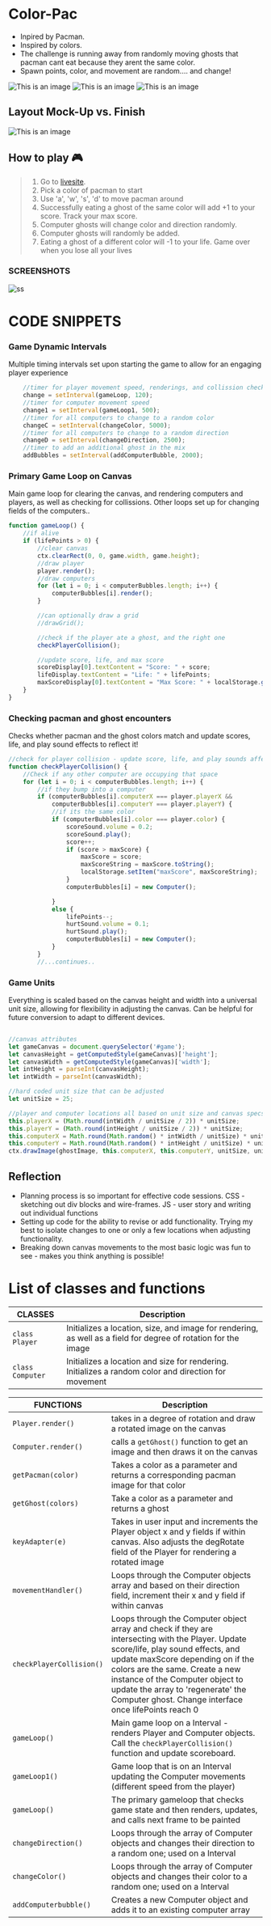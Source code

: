 # Color-Pac

- Inpired by Pacman.
- Inspired by colors.
- The challenge is running away from randomly moving ghosts that pacman cant eat because they arent the same color.
- Spawn points, color, and movement are random.... and change!


![This is an image](./pac-images/blue-pacman.png)
![This is an image](./pac-images/pink-pacman.png)
![This is an image](./pac-images/green-pacman.png)



## Layout Mock-Up vs. Finish
![This is an image](./doc/wire-frame-vs-finish.png)





## How to play 🎮

> 1.  Go to [livesite](https://ruvvet.github.io).
> 2.  Pick a color of pacman to start 
> 3.  Use 'a', 'w', 's', 'd' to move pacman around
> 4.  Successfully eating a ghost of the same color will add +1 to your score. Track your max score.
> 5.  Computer ghosts will change color and direction randomly.
> 6.  Computer ghosts will randomly be added.
> 7.  Eating a ghost of a different color will -1 to your life. Game over when you lose all your lives





### SCREENSHOTS

![ss](./doc/color-pac.gif)



# CODE SNIPPETS

### Game Dynamic Intervals 

Multiple timing intervals set upon starting the game to allow for an engaging player experience

```javascript
    //timer for player movement speed, renderings, and collission checks
    change = setInterval(gameLoop, 120);
    //timer for computer movement speed
    change1 = setInterval(gameLoop1, 500);
    //timer for all computers to change to a random color
    changeC = setInterval(changeColor, 5000);
    //timer for all computers to change to a random direction
    changeD = setInterval(changeDirection, 2500);
    //timer to add an additional ghost in the mix   
    addBubbles = setInterval(addComputerBubble, 2000);
```


### Primary Game Loop on Canvas 

Main game loop for clearing the canvas, and rendering computers and players, as well as checking for collissions. 
Other loops set up for changing fields of the computers..

```javascript
function gameLoop() {
    //if alive
    if (lifePoints > 0) {
        //clear canvas
        ctx.clearRect(0, 0, game.width, game.height);
        //draw player
        player.render();
        //draw computers
        for (let i = 0; i < computerBubbles.length; i++) {
            computerBubbles[i].render();
        }

        //can optionally draw a grid
        //drawGrid();

        //check if the player ate a ghost, and the right one
        checkPlayerCollision();

        //update score, life, and max score
        scoreDisplay[0].textContent = "Score: " + score;
        lifeDisplay.textContent = "Life: " + lifePoints;
        maxScoreDisplay[0].textContent = "Max Score: " + localStorage.getItem('maxScore');
    }
}
```

### Checking pacman and ghost encounters

Checks whether pacman and the ghost colors match and update scores, life, and play sound effects to reflect it!

```javascript
//check for player collision - update score, life, and play sounds affect based on same color ghost as pacman or not
function checkPlayerCollision() {
    //Check if any other computer are occupying that space
    for (let i = 0; i < computerBubbles.length; i++) {
        //if they bump into a computer
        if (computerBubbles[i].computerX === player.playerX &&
            computerBubbles[i].computerY === player.playerY) {
            //if its the same color
            if (computerBubbles[i].color === player.color) {
                scoreSound.volume = 0.2;
                scoreSound.play();
                score++;
                if (score > maxScore) {
                    maxScore = score;
                    maxScoreString = maxScore.toString();
                    localStorage.setItem("maxScore", maxScoreString);
                }
                computerBubbles[i] = new Computer();

            }
            else {
                lifePoints--;
                hurtSound.volume = 0.1;
                hurtSound.play();
                computerBubbles[i] = new Computer();
            }
        }
        //...continues..
```

### Game Units

Everything is scaled based on the canvas height and width into a universal unit size, allowing for flexibility in adjusting the canvas. Can be helpful for future conversion to adapt to different devices.

```javascript

//canvas attributes
let gameCanvas = document.querySelector('#game');
let canvasHeight = getComputedStyle(gameCanvas)['height'];
let canvasWidth = getComputedStyle(gameCanvas)['width'];
let intHeight = parseInt(canvasHeight);
let intWidth = parseInt(canvasWidth);

//hard coded unit size that can be adjusted
let unitSize = 25;

//player and computer locations all based on unit size and canvas specs
this.playerX = (Math.round(intWidth / unitSize / 2)) * unitSize;
this.playerY = (Math.round(intHeight / unitSize / 2)) * unitSize;
this.computerX = Math.round(Math.random() * intWidth / unitSize) * unitSize;
this.computerY = Math.round(Math.random() * intHeight / unitSize) * unitSize;
ctx.drawImage(ghostImage, this.computerX, this.computerY, unitSize, unitSize)

```


## Reflection
- Planning process is so important for effective code sessions. CSS - sketching out div blocks and wire-frames. JS - user story and writing out individual functions 
- Setting up code for the ability to revise or add functionality. Trying my best to isolate changes to one or only a few locations when adjusting functionality. 
- Breaking down canvas movements to the most basic logic was fun to see - makes you think anything is possible!


# List of classes and functions
| **CLASSES**                                | **Description**                                                      |
| ------------------------------------------ | -------------------------------------------------------------------- |
| `class Player`                            | Initializes a location, size, and image for rendering, as well as a field for degree of rotation for the image|
| `class Computer`                      | Initializes a location and size for rendering. Initializes a random color and direction for movement                           |

| **FUNCTIONS**                                                         | **Description**                                                                                                              |
| --------------------------------------------------------------------- | ---------------------------------------------------------------------------------------------------------------------------- |
| `Player.render()`                                                              | takes in a degree of rotation and draw a rotated image on the canvas                              |
| `Computer.render()`             | calls a           `getGhost()` function to get an image and then draws it on the canvas                      |
| `getPacman(color)`                                                            | Takes a color as a parameter and returns a corresponding pacman image for that color             |
| `getGhost(colors)`                                                       | Take a color as a parameter and returns a ghost            |
| `keyAdapter(e)`                                                    | Takes in user input and increments the Player object x and y fields if within canvas. Also adjusts the degRotate field of the Player for rendering a rotated image                                 |
| `movementHandler()`                                                | Loops through the Computer objects array and based on their direction field, increment their x and y field if within canvas                      |
| `checkPlayerCollision()` | Loops through the Computer object array and check if they are intersecting with the Player. Update score/life, play sound effects, and update maxScore depending on if the colors are the same. Create a new instance of the Computer object to update the array to 'regenerate' the Computer ghost. Change interface once lifePoints reach 0 |
| `gameLoop()`                                                            | Main game loop on a Interval - renders Player and Computer objects. Call the `checkPlayerCollision()` function and update scoreboard.                                          |
| `gameLoop1()`                                              | Game loop that is on an Interval updating the Computer movements (different speed from the player)          |
| `gameLoop()`                                                          | The primary gameloop that checks game state and then renders, updates, and calls next frame to be painted                    |
| `changeDirection()`                                                      | Loops through the array of Computer objects and changes their direction to a random one; used on a Interval          |
| `changeColor()`                                                              | Loops through the array of Computer objects and changes their color to a random one; used on a Interval               |
| `addComputerbubble()`                                                        | Creates a new Computer object and adds it to an existing computer array                              |